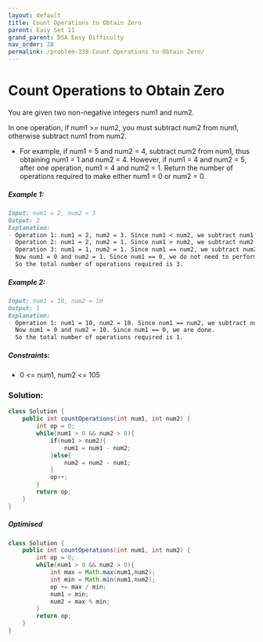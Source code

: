```yaml
---
layout: default
title: Count Operations to Obtain Zero
parent: Easy Set 11
grand_parent: DSA Easy Difficulty
nav_order: 28
permalink: /problem-338-Count Operations to Obtain Zero/
---
```

# Count Operations to Obtain Zero
You are given two non-negative integers num1 and num2.

In one operation, if num1 >= num2, you must subtract num2 from num1, otherwise subtract num1 from num2.

* For example, if num1 = 5 and num2 = 4, subtract num2 from num1, thus obtaining num1 = 1 and num2 = 4. However, if num1 = 4 and num2 = 5, after one operation, num1 = 4 and num2 = 1.
Return the number of operations required to make either num1 = 0 or num2 = 0.

##### Example 1:
```markdown
Input: num1 = 2, num2 = 3
Output: 3
Explanation:
- Operation 1: num1 = 2, num2 = 3. Since num1 < num2, we subtract num1 from num2 and get num1 = 2, num2 = 3 - 2 = 1.
- Operation 2: num1 = 2, num2 = 1. Since num1 > num2, we subtract num2 from num1.
- Operation 3: num1 = 1, num2 = 1. Since num1 == num2, we subtract num2 from num1.
  Now num1 = 0 and num2 = 1. Since num1 == 0, we do not need to perform any further operations.
  So the total number of operations required is 3.
```
##### Example 2:
```markdown
Input: num1 = 10, num2 = 10
Output: 1
Explanation:
- Operation 1: num1 = 10, num2 = 10. Since num1 == num2, we subtract num2 from num1 and get num1 = 10 - 10 = 0.
  Now num1 = 0 and num2 = 10. Since num1 == 0, we are done.
  So the total number of operations required is 1.
```
##### Constraints:
* 0 <= num1, num2 <= 105

### Solution:
```java
class Solution {
    public int countOperations(int num1, int num2) {
        int op = 0;
        while(num1 > 0 && num2 > 0){
            if(num1 > num2){
                num1 = num1 - num2;
            }else{
                num2 = num2 - num1;
            }
            op++;
        }
        return op;
    }
}
```
##### Optimised 
```java
class Solution {
    public int countOperations(int num1, int num2) {
        int op = 0;
        while(num1 > 0 && num2 > 0){
            int max = Math.max(num1,num2);
            int min = Math.min(num1,num2);
            op += max / min;
            num1 = min;
            num2 = max % min;
        }
        return op;
    }
}
```